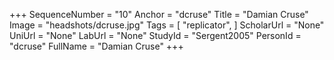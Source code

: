 +++
SequenceNumber = "10"
Anchor = "dcruse"
Title = "Damian Cruse"
Image = "headshots/dcruse.jpg"
Tags = [ "replicator", ]
ScholarUrl = "None"
UniUrl = "None"
LabUrl = "None"
StudyId = "Sergent2005"
PersonId = "dcruse"
FullName = "Damian Cruse"
+++